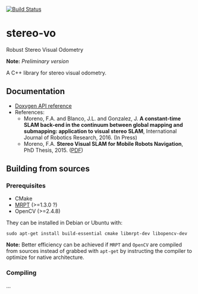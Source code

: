 [![Build Status](https://travis-ci.org/famoreno/stereo-vo.svg?branch=master)](https://travis-ci.org/famoreno/stereo-vo)

# stereo-vo
Robust Stereo Visual Odometry

**Note:** *Preliminary version*

A C++ library for stereo visual odometry.

## Documentation
* [Doxygen API reference](http://famoreno.github.io/stereo-vo/)
* References:
  * Moreno, F.A. and Blanco, J.L. and Gonzalez, J. **A constant-time SLAM back-end in the continuum between global mapping and submapping: application to visual stereo SLAM**, International Journal of Robotics Research, 2016. (In Press)
  *  Moreno, F.A. **Stereo Visual SLAM for Mobile Robots Navigation**, PhD Thesis, 2015. ([PDF](http://mapir.isa.uma.es/famoreno/papers/thesis/FAMD_thesis.pdf))

## Building from sources

### Prerequisites

* CMake
* [MRPT](https://github.com/MRPT/mrpt) (>=1.3.0 ?)
* OpenCV (>=2.4.8)

They can be installed in Debian or Ubuntu with:

    sudo apt-get install build-essential cmake libmrpt-dev libopencv-dev

**Note:** Better efficiency can be achieved if `MRPT` and `OpenCV` are compiled from sources instead of grabbed with `apt-get` by instructing the compiler to optimize for native architecture.

### Compiling

...

